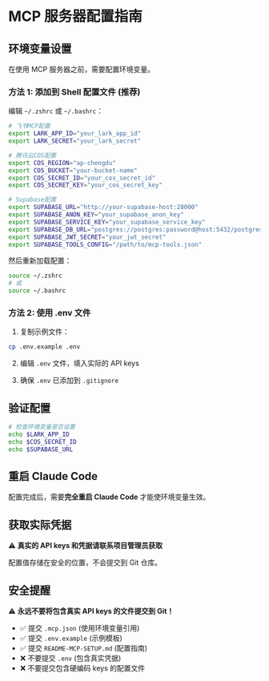# MCP 服务器配置指南

## 环境变量设置

在使用 MCP 服务器之前，需要配置环境变量。

### 方法 1: 添加到 Shell 配置文件 (推荐)

编辑 `~/.zshrc` 或 `~/.bashrc`：

```bash
# 飞书MCP配置
export LARK_APP_ID="your_lark_app_id"
export LARK_SECRET="your_lark_secret"

# 腾讯云COS配置
export COS_REGION="ap-chengdu"
export COS_BUCKET="your-bucket-name"
export COS_SECRET_ID="your_cos_secret_id"
export COS_SECRET_KEY="your_cos_secret_key"

# Supabase配置
export SUPABASE_URL="http://your-supabase-host:28000"
export SUPABASE_ANON_KEY="your_supabase_anon_key"
export SUPABASE_SERVICE_KEY="your_supabase_service_key"
export SUPABASE_DB_URL="postgres://postgres:password@host:5432/postgres"
export SUPABASE_JWT_SECRET="your_jwt_secret"
export SUPABASE_TOOLS_CONFIG="/path/to/mcp-tools.json"
```

然后重新加载配置：
```bash
source ~/.zshrc
# 或
source ~/.bashrc
```

### 方法 2: 使用 .env 文件

1. 复制示例文件：
```bash
cp .env.example .env
```

2. 编辑 `.env` 文件，填入实际的 API keys

3. 确保 `.env` 已添加到 `.gitignore`

## 验证配置

```bash
# 检查环境变量是否设置
echo $LARK_APP_ID
echo $COS_SECRET_ID
echo $SUPABASE_URL
```

## 重启 Claude Code

配置完成后，需要**完全重启 Claude Code** 才能使环境变量生效。

## 获取实际凭据

⚠️ **真实的 API keys 和凭据请联系项目管理员获取**

配置值存储在安全的位置，不会提交到 Git 仓库。

## 安全提醒

⚠️ **永远不要将包含真实 API keys 的文件提交到 Git！**

- ✅ 提交 `.mcp.json` (使用环境变量引用)
- ✅ 提交 `.env.example` (示例模板)
- ✅ 提交 `README-MCP-SETUP.md` (配置指南)
- ❌ 不要提交 `.env` (包含真实凭据)
- ❌ 不要提交包含硬编码 keys 的配置文件
